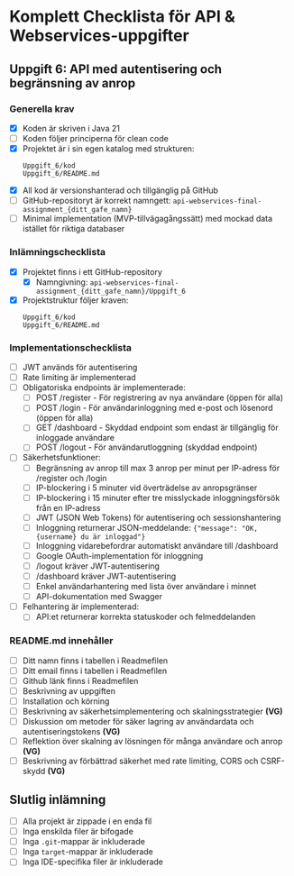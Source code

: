 # Komplett Checklista för API & Webservices-uppgifter

## Uppgift 6: API med autentisering och begränsning av anrop

### Generella krav

- [X] Koden är skriven i Java 21
- [ ] Koden följer principerna för clean code
- [X] Projektet är i sin egen katalog med strukturen:
  ```
  Uppgift_6/kod
  Uppgift_6/README.md
  ```
- [X] All kod är versionshanterad och tillgänglig på GitHub
- [ ] GitHub-repositoryt är korrekt namngett: `api-webservices-final-assignment_{ditt_gafe_namn}`
- [ ] Minimal implementation (MVP-tillvägagångssätt) med mockad data istället för riktiga databaser

### Inlämningschecklista

- [X] Projektet finns i ett GitHub-repository
    - [X] Namngivning: `api-webservices-final-assignment_{ditt_gafe_namn}/Uppgift_6`
- [X] Projektstruktur följer kraven:
  ```
  Uppgift_6/kod
  Uppgift_6/README.md
  ```

### Implementationschecklista

- [ ] JWT används för autentisering
- [ ] Rate limiting är implementerad
- [ ] Obligatoriska endpoints är implementerade:
    - [ ] POST /register - För registrering av nya användare (öppen för alla)
    - [ ] POST /login - För användarinloggning med e-post och lösenord (öppen för alla)
    - [ ] GET /dashboard - Skyddad endpoint som endast är tillgänglig för inloggade användare
    - [ ] POST /logout - För användarutloggning (skyddad endpoint)
- [ ] Säkerhetsfunktioner:
    - [ ] Begränsning av anrop till max 3 anrop per minut per IP-adress för /register och /login
    - [ ] IP-blockering i 5 minuter vid överträdelse av anropsgränser
    - [ ] IP-blockering i 15 minuter efter tre misslyckade inloggningsförsök från en IP-adress
    - [ ] JWT (JSON Web Tokens) för autentisering och sessionshantering
    - [ ] Inloggning returnerar JSON-meddelande: `{"message": "OK, {username} du är inloggad"}`
    - [ ] Inloggning vidarebefordrar automatiskt användare till /dashboard
    - [ ] Google OAuth-implementation för inloggning
    - [ ] /logout kräver JWT-autentisering
    - [ ] /dashboard kräver JWT-autentisering
    - [ ] Enkel användarhantering med lista över användare i minnet
    - [ ] API-dokumentation med Swagger
- [ ] Felhantering är implementerad:
    - [ ] API:et returnerar korrekta statuskoder och felmeddelanden

### README.md innehåller

- [ ] Ditt namn finns i tabellen i Readmefilen
- [ ] Ditt email finns i tabellen i Readmefilen
- [ ] Github länk finns i Readmefilen
- [ ] Beskrivning av uppgiften
- [ ] Installation och körning
- [ ] Beskrivning av säkerhetsimplementering och skalningsstrategier **(VG)**
- [ ] Diskussion om metoder för säker lagring av användardata och autentiseringstokens **(VG)**
- [ ] Reflektion över skalning av lösningen för många användare och anrop **(VG)**
- [ ] Beskrivning av förbättrad säkerhet med rate limiting, CORS och CSRF-skydd **(VG)**

## Slutlig inlämning

- [ ] Alla projekt är zippade i en enda fil
- [ ] Inga enskilda filer är bifogade
- [ ] Inga `.git`-mappar är inkluderade
- [ ] Inga `target`-mappar är inkluderade
- [ ] Inga IDE-specifika filer är inkluderade
